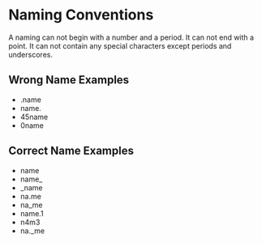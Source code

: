 # Naming Conventions

A naming can not begin with a number and a period. It can not end with a point. It can not contain any special characters except periods and underscores.

## Wrong Name Examples
+ .name
+ name.
+ 45name
+ 0name

## Correct Name Examples
+ name
+ name_
+ _name
+ na.me
+ na_me
+ name.1
+ n4m3
+ na._me
